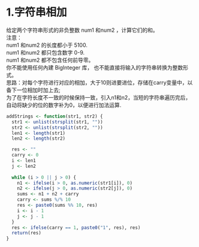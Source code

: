 # 1.字符串相加  
给定两个字符串形式的非负整数 num1 和num2 ，计算它们的和。  
注意：  
num1 和num2 的长度都小于 5100.  
num1 和num2 都只包含数字 0-9.  
num1 和num2 都不包含任何前导零。  
你不能使用任何內建 BigInteger 库， 也不能直接将输入的字符串转换为整数形式。  
思路：对每个字符进行对应的相加，大于10则进要进位，存储在carry变量中，以备下一位相加时加上去;  
      为了在字符长度不一致的时候保持一致，引入n1和n2，当短的字符串遍历完后，自动将缺少的位的数字补为0，以便进行加法运算.  

```r
addStrings <- function(str1, str2) {
  str1 <- unlist(strsplit(str1, ""))
  str2 <- unlist(strsplit(str2, ""))
  len1 <- length(str1)
  len2 <- length(str2)

  res <- ""
  carry <- 0
  i <- len1
  j <- len2
  
  while (i > 0 || j > 0) {
    n1 <- ifelse(i > 0, as.numeric(str1[i]), 0)
    n2 <- ifelse(j > 0, as.numeric(str2[j]), 0)
    sums <- n1 + n2 + carry
    carry <- sums %/% 10
    res <- paste0(sums %% 10, res)
    i <- i - 1
    j <- j - 1
  }
  res <- ifelse(carry == 1, paste0("1", res), res)
  return(res)
}

```
